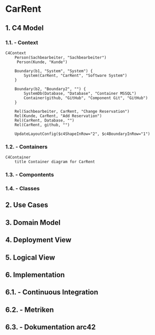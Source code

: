 # CarRent

## 1. C4 Model

### 1.1. - Context
```mermaid
C4Context
    Person(Sachbearbeiter, "Sachbearbeiter")
     Person(Kunde, "Kunde")

    Boundary(b1, "System", "System") {
        System(CarRent, "CarRent", "Software System")
    }

    Boundary(b2, "Boundary2", "") {
        SystemDb(Database, "Database", "Container MSSQL")
        Container(github, "GitHub", "Component Git", "GitHub")
    }

    Rel(Sachbearbeiter, CarRent, "Change Reservation")
    Rel(Kunde, CarRent, "Add Reservation")
    Rel(CarRent, Database, "")
    Rel(CarRent, github, "")

    UpdateLayoutConfig($c4ShapeInRow="2", $c4BoundaryInRow="1")
```

### 1.2. - Containers
```mermaid
C4Container
    title Container diagram for CarRent

```

### 1.3. - Compontents

### 1.4. - Classes

## 2. Use Cases

## 3. Domain Model

## 4. Deployment View

## 5. Logical View

## 6. Implementation 

## 6.1. - Continuous Integration 

## 6.2. - Metriken

## 6.3. - Dokumentation arc42